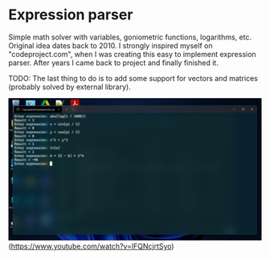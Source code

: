 # Expression parser


 Simple math solver with variables, goniometric functions, logarithms, etc. Original idea dates back to 2010. I strongly inspired myself on "codeproject.com", when I was creating this easy to implement expression parser. After years I came back to project and finally finished it. 


 TODO: The last thing to do is to add some support for vectors and matrices (probably solved by external library).


  ![Expression input](https://github.com/eWillyo/ExpressionParser/blob/a966ae5f640ba9ece3d49580170910264f50ac47/expression_input.png?raw=true)(https://www.youtube.com/watch?v=lFQNcjrtSyo)
